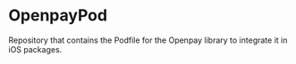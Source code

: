 # OpenpayPod
Repository that contains the Podfile for the Openpay library to integrate it in iOS packages.
